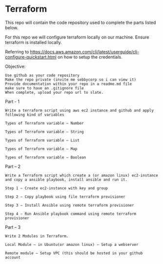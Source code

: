 # Terraform

This repo will contain the code repository used to complete the parts listed below.

For this repo we will configure terraform locally on our machine. Ensure terraform is installed locally. 

Referring to https://docs.aws.amazon.com/cli/latest/userguide/cli-configure-quickstart.html on how to setup the credentials. 

Objective:

    Use github as your code repository
    Make the repo private (invite me sebbycorp so i can view it)
    Provide documentation within your repo in a readme.md file
    make sure to have an .gitignore file
    When complete, upload your repo url to slate.

Part - 1

    Write a terraform script using aws ec2 instance and github and apply following kind of variables

    Types of Terraform variable – Number

    Types of Terraform variable – String

    Types of Terraform variable – List

    Types of Terraform variable – Map

    Types of Terraform variable – Boolean

Part – 2

    Write a Terraform script which create a (or amazon linux) ec2-instance and copy a ansible playbook, install ansible and run it.

    Step 1 – Create ec2-instance with key and group

    Step 2 – Copy playbook using file terraform provisioner

    Step 3 – Install Ansible using remote terraform provisioner

    Step 4 – Run Ansible playbook command using remote terraform provisioner

Part – 3

    Write 2 Modules in Terraform.

    Local Module – in Ubuntu(or amazon linux) – Setup a webserver

    Remote module – Setup VPC (this should be hosted in your github account

